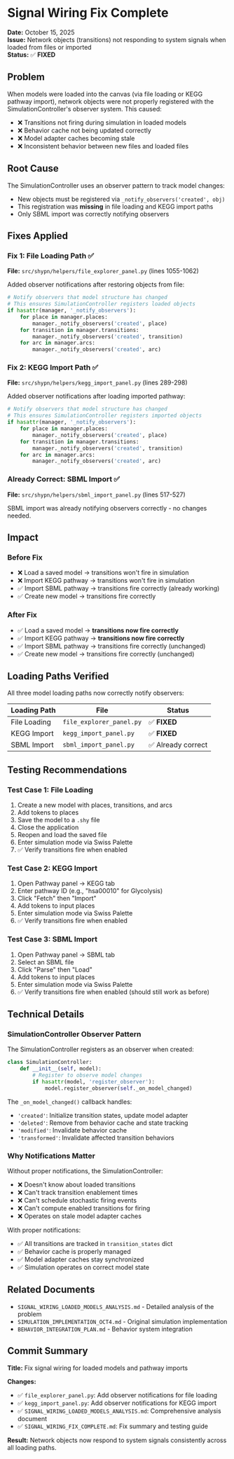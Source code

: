 # Signal Wiring Fix Complete

**Date:** October 15, 2025  
**Issue:** Network objects (transitions) not responding to system signals when loaded from files or imported  
**Status:** ✅ **FIXED**

## Problem

When models were loaded into the canvas (via file loading or KEGG pathway import), network objects were not properly registered with the SimulationController's observer system. This caused:

- ❌ Transitions not firing during simulation in loaded models
- ❌ Behavior cache not being updated correctly
- ❌ Model adapter caches becoming stale
- ❌ Inconsistent behavior between new files and loaded files

## Root Cause

The SimulationController uses an observer pattern to track model changes:
- New objects must be registered via `_notify_observers('created', obj)`
- This registration was **missing** in file loading and KEGG import paths
- Only SBML import was correctly notifying observers

## Fixes Applied

### Fix 1: File Loading Path ✅
**File:** `src/shypn/helpers/file_explorer_panel.py` (lines 1055-1062)

Added observer notifications after restoring objects from file:

```python
# Notify observers that model structure has changed
# This ensures SimulationController registers loaded objects
if hasattr(manager, '_notify_observers'):
    for place in manager.places:
        manager._notify_observers('created', place)
    for transition in manager.transitions:
        manager._notify_observers('created', transition)
    for arc in manager.arcs:
        manager._notify_observers('created', arc)
```

### Fix 2: KEGG Import Path ✅
**File:** `src/shypn/helpers/kegg_import_panel.py` (lines 289-298)

Added observer notifications after loading imported pathway:

```python
# Notify observers that model structure has changed
# This ensures SimulationController registers imported objects
if hasattr(manager, '_notify_observers'):
    for place in manager.places:
        manager._notify_observers('created', place)
    for transition in manager.transitions:
        manager._notify_observers('created', transition)
    for arc in manager.arcs:
        manager._notify_observers('created', arc)
```

### Already Correct: SBML Import ✅
**File:** `src/shypn/helpers/sbml_import_panel.py` (lines 517-527)

SBML import was already notifying observers correctly - no changes needed.

## Impact

### Before Fix
- ❌ Load a saved model → transitions won't fire in simulation
- ❌ Import KEGG pathway → transitions won't fire in simulation
- ✅ Import SBML pathway → transitions fire correctly (already working)
- ✅ Create new model → transitions fire correctly

### After Fix
- ✅ Load a saved model → **transitions now fire correctly**
- ✅ Import KEGG pathway → **transitions now fire correctly**
- ✅ Import SBML pathway → transitions fire correctly (unchanged)
- ✅ Create new model → transitions fire correctly (unchanged)

## Loading Paths Verified

All three model loading paths now correctly notify observers:

| Loading Path | File | Status |
|-------------|------|---------|
| File Loading | `file_explorer_panel.py` | ✅ **FIXED** |
| KEGG Import | `kegg_import_panel.py` | ✅ **FIXED** |
| SBML Import | `sbml_import_panel.py` | ✅ Already correct |

## Testing Recommendations

### Test Case 1: File Loading
1. Create a new model with places, transitions, and arcs
2. Add tokens to places
3. Save the model to a `.shy` file
4. Close the application
5. Reopen and load the saved file
6. Enter simulation mode via Swiss Palette
7. ✅ Verify transitions fire when enabled

### Test Case 2: KEGG Import
1. Open Pathway panel → KEGG tab
2. Enter pathway ID (e.g., "hsa00010" for Glycolysis)
3. Click "Fetch" then "Import"
4. Add tokens to input places
5. Enter simulation mode via Swiss Palette
6. ✅ Verify transitions fire when enabled

### Test Case 3: SBML Import
1. Open Pathway panel → SBML tab
2. Select an SBML file
3. Click "Parse" then "Load"
4. Add tokens to input places
5. Enter simulation mode via Swiss Palette
6. ✅ Verify transitions fire when enabled (should still work as before)

## Technical Details

### SimulationController Observer Pattern

The SimulationController registers as an observer when created:

```python
class SimulationController:
    def __init__(self, model):
        # Register to observe model changes
        if hasattr(model, 'register_observer'):
            model.register_observer(self._on_model_changed)
```

The `_on_model_changed()` callback handles:
- `'created'`: Initialize transition states, update model adapter
- `'deleted'`: Remove from behavior cache and state tracking
- `'modified'`: Invalidate behavior cache
- `'transformed'`: Invalidate affected transition behaviors

### Why Notifications Matter

Without proper notifications, the SimulationController:
- ❌ Doesn't know about loaded transitions
- ❌ Can't track transition enablement times
- ❌ Can't schedule stochastic firing events
- ❌ Can't compute enabled transitions for firing
- ❌ Operates on stale model adapter caches

With proper notifications:
- ✅ All transitions are tracked in `transition_states` dict
- ✅ Behavior cache is properly managed
- ✅ Model adapter caches stay synchronized
- ✅ Simulation operates on correct model state

## Related Documents

- `SIGNAL_WIRING_LOADED_MODELS_ANALYSIS.md` - Detailed analysis of the problem
- `SIMULATION_IMPLEMENTATION_OCT4.md` - Original simulation implementation
- `BEHAVIOR_INTEGRATION_PLAN.md` - Behavior system integration

## Commit Summary

**Title:** Fix signal wiring for loaded models and pathway imports

**Changes:**
- ✅ `file_explorer_panel.py`: Add observer notifications for file loading
- ✅ `kegg_import_panel.py`: Add observer notifications for KEGG import
- ✅ `SIGNAL_WIRING_LOADED_MODELS_ANALYSIS.md`: Comprehensive analysis document
- ✅ `SIGNAL_WIRING_FIX_COMPLETE.md`: Fix summary and testing guide

**Result:** Network objects now respond to system signals consistently across all loading paths.
